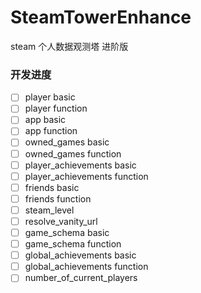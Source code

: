 # SteamTowerEnhance


steam 个人数据观测塔 进阶版

### 开发进度

- [ ] player basic
- [ ] player function
- [ ] app basic
- [ ] app function
- [ ] owned_games basic
- [ ] owned_games function
- [ ] player_achievements basic
- [ ] player_achievements function
- [ ] friends basic
- [ ] friends function
- [ ] steam_level
- [ ] resolve_vanity_url
- [ ] game_schema basic
- [ ] game_schema function
- [ ] global_achievements basic
- [ ] global_achievements function
- [ ] number_of_current_players
